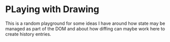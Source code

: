 # PLaying with Drawing

This is a random playground for some ideas I have around how state may be managed as part of the DOM and about how diffing can maybe work here to create history entries.


